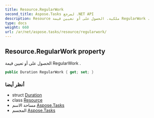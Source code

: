 ```yaml
---
title: Resource.RegularWork
second_title: Aspose.Tasks لمرجع .NET API
description: Resource ملكية. الحصول على أو تعيين قيمة RegularWork .
type: docs
weight: 660
url: /ar/net/aspose.tasks/resource/regularwork/
---
```

## Resource.RegularWork property

الحصول على أو تعيين قيمة RegularWork .

```csharp
public Duration RegularWork { get; set; }
```

### أنظر أيضا

* struct [Duration](../../duration/)
* class [Resource](../)
* مساحة الاسم [Aspose.Tasks](../../resource/)
* المجسم [Aspose.Tasks](../../../)


